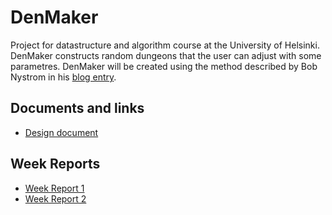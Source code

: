 # DenMaker
Project for datastructure and algorithm course at the University of Helsinki. DenMaker constructs random dungeons that the user can adjust with some parametres. DenMaker will be created using the method described by Bob Nystrom in his [blog entry](http://journal.stuffwithstuff.com/2014/12/21/rooms-and-mazes/).

## Documents and links

* [Design document](https://github.com/apndx/DenMaker/blob/master/Documentation/design_document.md)


## Week Reports

* [Week Report 1](https://github.com/apndx/DenMaker/blob/master/Documentation/week_report_1.md)
* [Week Report 2](https://github.com/apndx/DenMaker/blob/master/Documentation/week_report_2.md)

